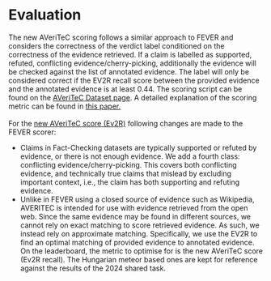 # Evaluation<br>
The new AVeriTeC scoring follows a similar approach to FEVER and considers the correctness of the verdict label conditioned on the correctness of the evidence retrieved. If a claim is labelled as supported, refuted, conflicting evidence/cherry-picking, additionally the evidence will be checked against the list of annotated evidence. The label will only be considered correct if the EV2R recall score between the provided evidence and the annotated evidence is at least 0.44. The scoring script can be found on the <a href="https://fever.ai/dataset/averitec.html">AVeriTeC Dataset page</a>. A detailed explanation of the scoring metric can be found in <a href="https://arxiv.org/abs/2411.05375">this paper.</a>     <br><br>
For the <a href="https://arxiv.org/abs/2411.05375">new AVeriTeC score (Ev2R)</a> following changes are made to the FEVER scorer:    <br>
* Claims in Fact-Checking datasets are typically supported or refuted by evidence, or there is not enough evidence. We add a fourth class: conflicting evidence/cherry-picking. This covers both conflicting evidence, and technically true claims that mislead by excluding important context, i.e., the claim has both supporting and refuting evidence.      <br>
* Unlike in FEVER using a closed source of evidence such as Wikipedia, AVERITEC is intended for use with evidence retrieved from the open web. Since the same evidence may be found in different sources, we cannot rely on exact matching to score retrieved evidence. As such, we instead rely on approximate matching. Specifically, we use the EV2R to find an optimal matching of provided evidence to annotated evidence.     <br>
On the leaderboard, the metric to optimise for is the new AVeriTeC score (Ev2R recall). The Hungarian meteor based ones are kept for reference against the results of the 2024 shared task.     <br>
